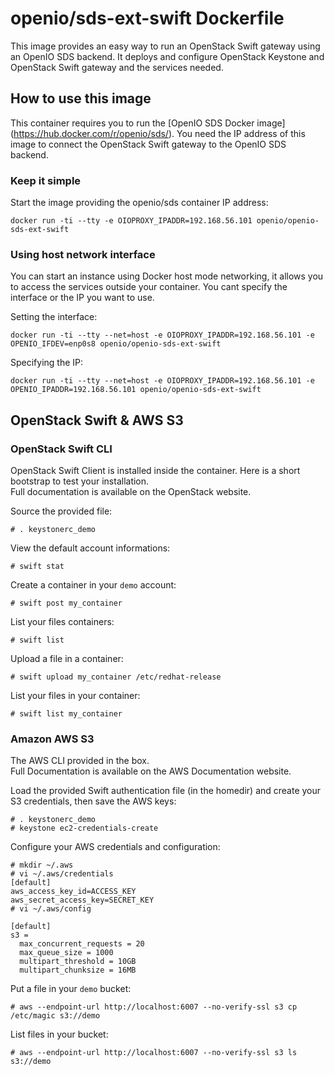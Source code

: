 # openio/sds-ext-swift Dockerfile

This image provides an easy way to run an OpenStack Swift gateway using an OpenIO SDS backend.
It deploys and configure OpenStack Keystone and OpenStack Swift gateway and the services needed.

## How to use this image

This container requires you to run the [OpenIO SDS Docker image] (https://hub.docker.com/r/openio/sds/). You need the IP address of this image to connect the OpenStack Swift gateway to the OpenIO SDS backend.

### Keep it simple

Start the image providing the openio/sds container IP address:

```console
docker run -ti --tty -e OIOPROXY_IPADDR=192.168.56.101 openio/openio-sds-ext-swift
```

### Using host network interface

You can start an instance using Docker host mode networking, it allows you to access the services outside your container. You cant specify the interface or the IP you want to use.

Setting the interface:

```console
docker run -ti --tty --net=host -e OIOPROXY_IPADDR=192.168.56.101 -e OPENIO_IFDEV=enp0s8 openio/openio-sds-ext-swift
```

Specifying the IP:

```console
docker run -ti --tty --net=host -e OIOPROXY_IPADDR=192.168.56.101 -e OPENIO_IPADDR=192.168.56.101 openio/openio-sds-ext-swift
```

## OpenStack Swift & AWS S3

### OpenStack Swift CLI

OpenStack Swift Client is installed inside the container. Here is a short bootstrap to test your installation.  
Full documentation is available on the OpenStack website.

Source the provided file:

```console
# . keystonerc_demo
```

View the default account informations:

```console
# swift stat
```

Create a container in your `demo` account:

```console
# swift post my_container
```

List your files containers:

```console
# swift list
```

Upload a file in a container:

```console
# swift upload my_container /etc/redhat-release
```

List your files in your container:

```console
# swift list my_container
```

### Amazon AWS S3

The AWS CLI provided in the box.  
Full Documentation is available on the AWS Documentation website.

Load the provided Swift authentication file (in the homedir) and create your S3 credentials, then save the AWS keys:

```console
# . keystonerc_demo
# keystone ec2-credentials-create
```

Configure your AWS credentials and configuration:

```console
# mkdir ~/.aws
# vi ~/.aws/credentials
[default]
aws_access_key_id=ACCESS_KEY
aws_secret_access_key=SECRET_KEY
# vi ~/.aws/config

[default]
s3 =
  max_concurrent_requests = 20
  max_queue_size = 1000
  multipart_threshold = 10GB
  multipart_chunksize = 16MB
```

Put a file in your `demo` bucket:

```console
# aws --endpoint-url http://localhost:6007 --no-verify-ssl s3 cp /etc/magic s3://demo
```

List files in your bucket:

```console
# aws --endpoint-url http://localhost:6007 --no-verify-ssl s3 ls s3://demo
```

